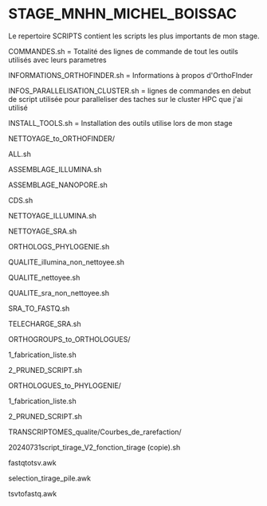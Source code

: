 # STAGE_MNHN_MICHEL_BOISSAC

Le repertoire SCRIPTS contient les scripts les plus importants de mon stage.

COMMANDES.sh = Totalité des lignes de commande de tout les outils utilisés avec leurs parametres

INFORMATIONS_ORTHOFINDER.sh = Informations à propos d'OrthoFInder

INFOS_PARALLELISATION_CLUSTER.sh  = lignes de commandes en debut de script utilisée pour paralleliser des taches sur le cluster HPC que j'ai utilisé

INSTALL_TOOLS.sh  = Installation des outils utilise lors de mon stage

NETTOYAGE_to_ORTHOFINDER/

  ALL.sh
  
  ASSEMBLAGE_ILLUMINA.sh
  
  ASSEMBLAGE_NANOPORE.sh
  
  CDS.sh
  
  NETTOYAGE_ILLUMINA.sh
  
  NETTOYAGE_SRA.sh
  
  ORTHOLOGS_PHYLOGENIE.sh
  
  QUALITE_illumina_non_nettoyee.sh
  
  QUALITE_nettoyee.sh
  
  QUALITE_sra_non_nettoyee.sh
  
  SRA_TO_FASTQ.sh
  
  TELECHARGE_SRA.sh
  
  
ORTHOGROUPS_to_ORTHOLOGUES/

  1_fabrication_liste.sh
  
  2_PRUNED_SCRIPT.sh
  
ORTHOLOGUES_to_PHYLOGENIE/

  1_fabrication_liste.sh
  
  2_PRUNED_SCRIPT.sh


TRANSCRIPTOMES_qualite/Courbes_de_rarefaction/

  20240731script_tirage_V2_fonction_tirage (copie).sh
  
  fastqtotsv.awk
  
  selection_tirage_pile.awk
  
  tsvtofastq.awk
